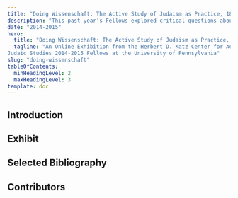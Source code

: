 ```yaml
---
title: "Doing Wissenschaft: The Active Study of Judaism as Practice, 1818 - 2018"
description: "This past year's Fellows explored critical questions about the way in which academic categories and methodologies have framed how Jews and Judaism are understood."
date: "2014-2015"
hero:
  title: "Doing Wissenschaft: The Active Study of Judaism as Practice, 1818 - 2018"
  tagline: "An Online Exhibition from the Herbert D. Katz Center for Advanced
Judaic Studies 2014-2015 Fellows at the University of Pennsylvania"
slug: "doing-wissenschaft"
tableOfContents:
  minHeadingLevel: 2
  maxHeadingLevel: 3
template: doc
---
```

## Introduction

## Exhibit

## Selected Bibliography

## Contributors
 